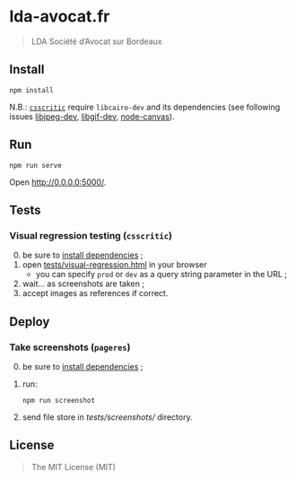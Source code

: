 # lda-avocat.fr

> LDA Société d’Avocat sur Bordeaux

## Install

    npm install

N.B.: [`csscritic`](https://github.com/cburgmer/csscritic) require `libcairo-dev` and its dependencies (see following issues [libjpeg-dev][libjpeg-dev], [libgif-dev][libgif-dev], [node-canvas][node-canvas]).

[libjpeg-dev]: https://github.com/cburgmer/csscritic/issues/70
[libgif-dev]: https://github.com/cburgmer/csscritic/issues/69
[node-canvas]: https://github.com/Automattic/node-canvas/issues/415#issuecomment-144279224

## Run

    npm run serve

Open http://0.0.0.0:5000/.

## Tests

### Visual regression testing (`csscritic`)

0. be sure to [install dependencies](#install) ;
1. open [tests/visual-regression.html](./tests/visual-regression.html) in your browser
    * you can specify `prod` or `dev` as a query string parameter in the URL ;
2. wait… as screenshots are taken ;
3. accept images as references if correct.

## Deploy

### Take screenshots (`pageres`)

0. be sure to [install dependencies](#install) ;
1. run:

    ```
    npm run screenshot
    ```
2. send file store in _tests/screenshots/_ directory.

## License

> The MIT License (MIT)
